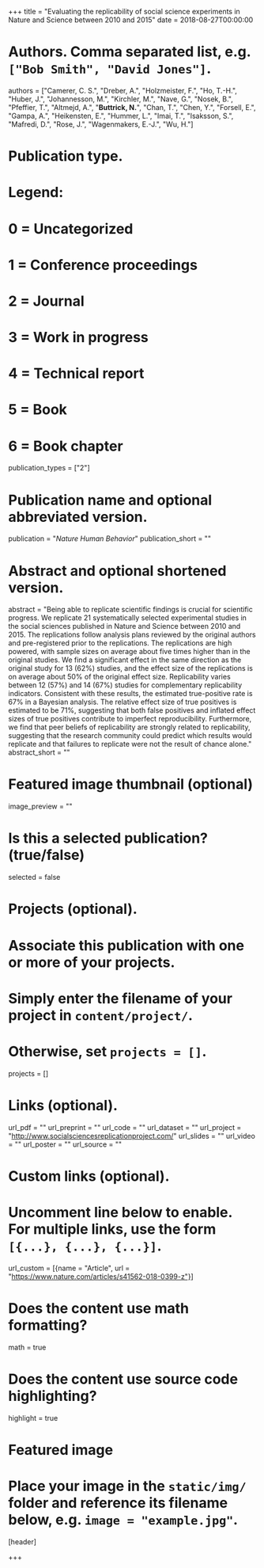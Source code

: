 +++
title = "Evaluating the replicability of social science experiments in Nature and Science between 2010 and 2015"
date = 2018-08-27T00:00:00

# Authors. Comma separated list, e.g. `["Bob Smith", "David Jones"]`.
authors = ["Camerer, C. S.", "Dreber, A.", "Holzmeister, F.", "Ho, T.-H.", "Huber, J.", "Johannesson, M.", "Kirchler, M.", "Nave, G.", "Nosek, B.", "Pfeffier, T.", "Altmejd, A.", "**Buttrick, N.**", "Chan, T.", "Chen, Y.", "Forsell, E.", "Gampa, A.", "Heikensten, E.", "Hummer, L.", "Imai, T.", "Isaksson, S.", "Mafredi, D.", "Rose, J.", "Wagenmakers, E.-J.", "Wu, H."]

# Publication type.
# Legend:
# 0 = Uncategorized
# 1 = Conference proceedings
# 2 = Journal
# 3 = Work in progress
# 4 = Technical report
# 5 = Book
# 6 = Book chapter
publication_types = ["2"]

# Publication name and optional abbreviated version.
publication = "*Nature Human Behavior*"
publication_short = ""

# Abstract and optional shortened version.
abstract = "Being able to replicate scientific findings is crucial for scientific progress. We replicate 21 systematically selected experimental studies in the social sciences published in Nature and Science between 2010 and 2015. The replications follow analysis plans reviewed by the original authors and pre-registered prior to the replications. The replications are high powered, with sample sizes on average about five times higher than in the original studies. We find a significant effect in the same direction as the original study for 13 (62%) studies, and the effect size of the replications is on average about 50% of the original effect size. Replicability varies between 12 (57%) and 14 (67%) studies for complementary replicability indicators. Consistent with these results, the estimated true-positive rate is 67% in a Bayesian analysis. The relative effect size of true positives is estimated to be 71%, suggesting that both false positives and inflated effect sizes of true positives contribute to imperfect reproducibility. Furthermore, we find that peer beliefs of replicability are strongly related to replicability, suggesting that the research community could predict which results would replicate and that failures to replicate were not the result of chance alone."
abstract_short = ""

# Featured image thumbnail (optional)
image_preview = ""

# Is this a selected publication? (true/false)
selected = false

# Projects (optional).
#   Associate this publication with one or more of your projects.
#   Simply enter the filename of your project in `content/project/`.
#   Otherwise, set `projects = []`.
projects = []

# Links (optional).
url_pdf = ""
url_preprint = ""
url_code = ""
url_dataset = ""
url_project = "http://www.socialsciencesreplicationproject.com/"
url_slides = ""
url_video = ""
url_poster = ""
url_source = ""

# Custom links (optional).
#   Uncomment line below to enable. For multiple links, use the form `[{...}, {...}, {...}]`.
url_custom = [{name = "Article", url = "https://www.nature.com/articles/s41562-018-0399-z"}]

# Does the content use math formatting?
math = true

# Does the content use source code highlighting?
highlight = true

# Featured image
# Place your image in the `static/img/` folder and reference its filename below, e.g. `image = "example.jpg"`.
[header]

+++

